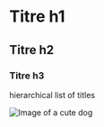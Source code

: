# Titre h1
## Titre h2
### Titre h3
hierarchical list of titles

![Image of a cute dog](https://st2.depositphotos.com/2289871/11859/i/450/depositphotos_118598052-stock-photo-siberian-husky-puppy-lying-and.jpg)

